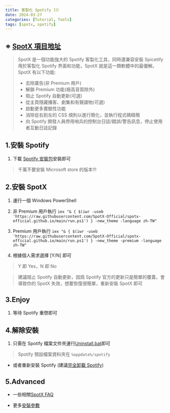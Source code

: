 ```yaml
---
title: 客製化 Spotify [Ⅰ]
date: 2024-03-27
categories: [Tutorial, Tools]
tags: [spotx, spotify]
---
```


## ※ [SpotX 項目地址](https://github.com/SpotX-Official/SpotX)

>SpotX 是一個功能強大的 Spotify 客製化工具，同時還兼容安裝 Spicetify 用於客製化 Spotify 界面和功能，SpotX 就是這一類軟體中的最優解。  
>SpotX 有以下功能:
>
>- 去除廣告(非 Premium 用戶)
>- 解鎖 Premium 功能(極高音質除外)
>- 阻止 Spotify 自動更新(可選)
>- 從主頁隱藏播客、劇集和有聲讀物(可選)
>- 啟動更多實驗性功能
>- 消除從右到左的 CSS 規則以進行簡化，並執行程式碼精簡
>- 向 Spotify 開發人員停用哨兵的控制台日誌/錯誤/警告訊息，停止使用者互動日誌記錄

## 1.安裝 Spotify

1. 下載 [Spotify 安裝包](https://download.scdn.co/SpotifySetup.exe)安裝即可

>千萬不要安裝 Microsoft store 的版本!!!

## 2.安裝 SpotX

1. 運行一個 Windows PowerShell

2. 非 Premium 用戶執行 `iex "& { $(iwr -useb 'https://raw.githubusercontent.com/SpotX-Official/spotx-official.github.io/main/run.ps1') } -new_theme -language zh-TW"`

3. Premium 用戶執行 `iex "& { $(iwr -useb 'https://raw.githubusercontent.com/SpotX-Official/spotx-official.github.io/main/run.ps1') } -new_theme -premium -language zh-TW"`

4. 根據個人需求選擇 [Y/N] 即可

>Y 即 Yes，N 即 No

>建議阻止 Spotify 自動更新，因爲 Spotify 官方的更新只是簡單的覆蓋，會導致你的 SpotX 失效，想要恢復很簡單，重新安裝 SpotX 即可

## 3.Enjoy

1. 等待 Spotify 重啓即可

## 4.解除安裝

1. 只需在 Spotify 檔案文件夾運行[Uninstall.bat](https://raw.githack.com/amd64fox/SpotX/main/Uninstall.bat)即可

>Spotify 預設檔案資料夾在 `%appdata%/spotify`

- 或者重新安裝 Spotify (建議[完全卸載 Spotify](https://github.com/amd64fox/Uninstall-Spotify))

## 5.Advanced

- 一些相關[SpotX FAQ](https://telegra.ph/SpotX-FAQ-09-19)

- 更多[安裝參數](https://github.com/SpotX-Official/SpotX/discussions/60)

